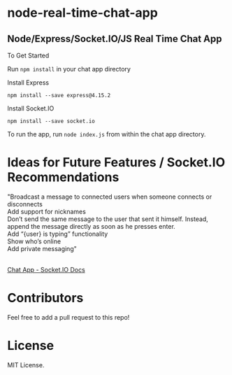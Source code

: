 # node-real-time-chat-app
Node/Express/Socket.IO/JS Real Time Chat App
-------------------------------------------
To Get Started

Run `npm install` in your chat app directory

Install Express

`npm install --save express@4.15.2`

Install Socket.IO

`npm install --save socket.io`

To run the app, run `node index.js` from within the chat app directory. 

# Ideas for Future Features / Socket.IO Recommendations

"Broadcast a message to connected users when someone connects or disconnects<br>
Add support for nicknames<br>
Don’t send the same message to the user that sent it himself. Instead, append the message directly as soon as he presses enter.<br>
Add “{user} is typing” functionality<br>
Show who’s online<br>
Add private messaging"<br><br>

<a href ="https://socket.io/get-started/chat/">Chat App - Socket.IO Docs</a>

# Contributors

Feel free to add a pull request to this repo! 

# License

MIT License. 
